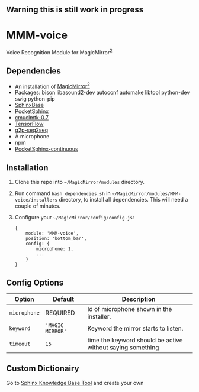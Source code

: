 ## Warning this is still work in progress

# MMM-voice
Voice Recognition Module for MagicMirror<sup>2</sup>

## Dependencies
  * An installation of [MagicMirror<sup>2</sup>](https://github.com/MichMich/MagicMirror)
  * Packages: bison libasound2-dev autoconf automake libtool python-dev swig python-pip
  * [SphinxBase](https://github.com/cmusphinx/sphinxbase)
  * [PocketSphinx](https://github.com/cmusphinx/pocketsphinx)
  * [cmuclmtk-0.7](https://sourceforge.net/projects/cmusphinx/files/cmuclmtk/0.7/)
  * [TensorFlow](https://github.com/samjabrahams/tensorflow-on-raspberry-pi)
  * [g2p-seq2seq](https://github.com/cmusphinx/g2p-seq2seq)
  * A microphone
  * npm
  * [PocketSphinx-continuous](https://www.npmjs.com/package/pocketsphinx-continuous)

## Installation
 1. Clone this repo into `~/MagicMirror/modules` directory.
 2. Run command `bash dependencies.sh` in `~/MagicMirror/modules/MMM-voice/installers` directory, to install all dependencies. This will need a couple of minutes.
 3. Configure your `~/MagicMirror/config/config.js`:
 
     ```
     {
         module: 'MMM-voice',
         position: 'bottom_bar',
         config: {
             microphone: 1,
             ...
         }
     }
     ```

## Config Options
| **Option** | **Default** | **Description** |
| --- | --- | --- |
| `microphone` | REQUIRED | Id of microphone shown in the installer. |
| `keyword` | `'MAGIC MIRROR'` | Keyword the mirror starts to listen. |
| `timeout` | `15` | time the keyword should be active without saying something |

## Custom Dictionairy
Go to [Sphinx Knowledge Base Tool](http://www.speech.cs.cmu.edu/tools/lmtool-new.html) and create your own
